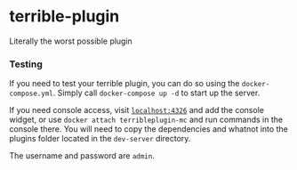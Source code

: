 # terrible-plugin
Literally the worst possible plugin

### Testing
If you need to test your terrible plugin, you can do so using the `docker-compose.yml`. Simply call `docker-compose up -d` to start up the server.

If you need console access, visit [`localhost:4326`](http://localhost:4326) and add the console widget, or use `docker attach terribleplugin-mc` and run commands in the console there. You will need to copy the dependencies and whatnot into the plugins folder located in the `dev-server` directory.

The username and password are `admin`.
